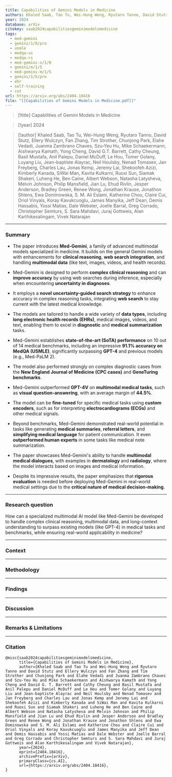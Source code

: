```yaml
---
title: Capabilities of Gemini Models in Medicine
authors: Khaled Saab, Tao Tu, Wei-Hung Weng, Ryutaro Tanno, David Stutz, Ellery Wulczyn, Fan Zhang, Tim Strother, Chunjong Park, Elahe Vedadi, Juanma Zambrano Chaves, Szu-Yeu Hu, Mike Schaekermann, Aishwarya Kamath, Yong Cheng, David G.T. Barrett, Cathy Cheung, Basil Mustafa, Anil Palepu, Daniel McDuff, Le Hou, Tomer Golany, Luyang Liu, Jean-baptiste Alayrac, Neil Houlsby, Nenad Tomasev, Jan Freyberg, Charles Lau, Jonas Kemp, Jeremy Lai, Shekoofeh Azizi, Kimberly Kanada, SiWai Man, Kavita Kulkarni, Ruoxi Sun, Siamak Shakeri, Luheng He, Ben Caine, Albert Webson, Natasha Latysheva, Melvin Johnson, Philip Mansfield, Jian Lu, Ehud Rivlin, Jesper Anderson, Bradley Green, Renee Wong, Jonathan Krause, Jonathon Shlens, Ewa Dominowska, S. M. Ali Eslami, Katherine Chou, Claire Cui, Oriol Vinyals, Koray Kavukcuoglu, James Manyika, Jeff Dean, Demis Hassabis, Yossi Matias, Dale Webster, Joelle Barral, Greg Corrado, Christopher Semturs, S. Sara Mahdavi, Juraj Gottweis, Alan Karthikesalingam, Vivek Natarajan
year: 2024
database: arXiv
citekey: saab2024capabilitiesgeminimodelsmedicine
tags:
  - med-gemini
  - gemini/1/0/pro
  - usmle
  - medqa-us
  - medqa-rs
  - med-gemini-s/1/0
  - gemini/m/1/5
  - med-gemini-m/1/5
  - gemini/1/5/pro
  - ehr
  - self-training
  - cot
url: https://arxiv.org/abs/2404.18416
file: "[[Capabilities of Gemini Models in Medicine.pdf]]"
---
```


>[!title]
Capabilities of Gemini Models in Medicine

>[!year]
2024

>[!author]
Khaled Saab, Tao Tu, Wei-Hung Weng, Ryutaro Tanno, David Stutz, Ellery Wulczyn, Fan Zhang, Tim Strother, Chunjong Park, Elahe Vedadi, Juanma Zambrano Chaves, Szu-Yeu Hu, Mike Schaekermann, Aishwarya Kamath, Yong Cheng, David G.T. Barrett, Cathy Cheung, Basil Mustafa, Anil Palepu, Daniel McDuff, Le Hou, Tomer Golany, Luyang Liu, Jean-baptiste Alayrac, Neil Houlsby, Nenad Tomasev, Jan Freyberg, Charles Lau, Jonas Kemp, Jeremy Lai, Shekoofeh Azizi, Kimberly Kanada, SiWai Man, Kavita Kulkarni, Ruoxi Sun, Siamak Shakeri, Luheng He, Ben Caine, Albert Webson, Natasha Latysheva, Melvin Johnson, Philip Mansfield, Jian Lu, Ehud Rivlin, Jesper Anderson, Bradley Green, Renee Wong, Jonathan Krause, Jonathon Shlens, Ewa Dominowska, S. M. Ali Eslami, Katherine Chou, Claire Cui, Oriol Vinyals, Koray Kavukcuoglu, James Manyika, Jeff Dean, Demis Hassabis, Yossi Matias, Dale Webster, Joelle Barral, Greg Corrado, Christopher Semturs, S. Sara Mahdavi, Juraj Gottweis, Alan Karthikesalingam, Vivek Natarajan


------------------------------------

### Summary

- The paper introduces **Med-Gemini**, a family of advanced multimodal models specialized in medicine. It builds on the general Gemini models with enhancements for **clinical reasoning**, **web search integration**, and handling **multimodal data** (like text, images, videos, and health records).
    
- Med-Gemini is designed to perform **complex clinical reasoning** and can **improve accuracy** by using web searches during inference, especially when encountering **uncertainty in diagnoses**.
    
- It employs a **novel uncertainty-guided search strategy** to enhance accuracy in complex reasoning tasks, integrating **web search** to stay current with the latest medical knowledge.
    
- The models are tailored to handle a wide variety of **data types**, including **long electronic health records (EHRs)**, medical images, videos, and text, enabling them to excel in **diagnostic** and **medical summarization** tasks.
    
- Med-Gemini establishes **state-of-the-art (SoTA) performance** on 10 out of 14 medical benchmarks, including an impressive **91.1% accuracy on MedQA (USMLE)**, significantly surpassing **GPT-4** and previous models (e.g., Med-PaLM 2).
    
- The model also performed strongly on complex diagnostic cases from the **New England Journal of Medicine (CPC cases)** and **GeneTuring benchmarks**.
    
- Med-Gemini outperformed **GPT-4V** on **multimodal medical tasks**, such as **visual question-answering**, with an average margin of **44.5%**.
    
- The model can be **fine-tuned** for specific medical tasks using **custom encoders**, such as for interpreting **electrocardiograms (ECGs)** and other medical signals.
    
- Beyond benchmarks, Med-Gemini demonstrated real-world potential in tasks like generating **medical summaries**, **referral letters**, and **simplifying medical language** for patient communication. It even **outperformed human experts** in some tasks like medical note summarization.
    
- The paper showcases Med-Gemini's ability to handle **multimodal medical dialogues**, with examples in **dermatology** and **radiology**, where the model interacts based on images and medical information.
    
- Despite its impressive results, the paper emphasizes that **rigorous evaluation** is needed before deploying Med-Gemini in real-world medical settings due to the **critical nature of medical decision-making**.



------------------------------------

### Research question

How can a specialized multimodal AI model like Med-Gemini be developed to handle complex clinical reasoning, multimodal data, and long-context understanding to surpass existing models (like GPT-4) in medical tasks and benchmarks, while ensuring real-world applicability in medicine?

------------------------------------

### Context


------------------------------------

### Methodology


------------------------------------

### Findings


------------------------------------

### Discussion


------------------------------------

### Remarks & Limitations


------------------------------------

### Citation

```
@misc{saab2024capabilitiesgeminimodelsmedicine,
      title={Capabilities of Gemini Models in Medicine}, 
      author={Khaled Saab and Tao Tu and Wei-Hung Weng and Ryutaro Tanno and David Stutz and Ellery Wulczyn and Fan Zhang and Tim Strother and Chunjong Park and Elahe Vedadi and Juanma Zambrano Chaves and Szu-Yeu Hu and Mike Schaekermann and Aishwarya Kamath and Yong Cheng and David G. T. Barrett and Cathy Cheung and Basil Mustafa and Anil Palepu and Daniel McDuff and Le Hou and Tomer Golany and Luyang Liu and Jean-baptiste Alayrac and Neil Houlsby and Nenad Tomasev and Jan Freyberg and Charles Lau and Jonas Kemp and Jeremy Lai and Shekoofeh Azizi and Kimberly Kanada and SiWai Man and Kavita Kulkarni and Ruoxi Sun and Siamak Shakeri and Luheng He and Ben Caine and Albert Webson and Natasha Latysheva and Melvin Johnson and Philip Mansfield and Jian Lu and Ehud Rivlin and Jesper Anderson and Bradley Green and Renee Wong and Jonathan Krause and Jonathon Shlens and Ewa Dominowska and S. M. Ali Eslami and Katherine Chou and Claire Cui and Oriol Vinyals and Koray Kavukcuoglu and James Manyika and Jeff Dean and Demis Hassabis and Yossi Matias and Dale Webster and Joelle Barral and Greg Corrado and Christopher Semturs and S. Sara Mahdavi and Juraj Gottweis and Alan Karthikesalingam and Vivek Natarajan},
      year={2024},
      eprint={2404.18416},
      archivePrefix={arXiv},
      primaryClass={cs.AI},
      url={https://arxiv.org/abs/2404.18416}, 
}
```
